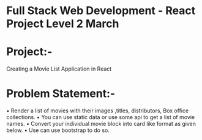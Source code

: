 # Full Stack Web Development - React Project Level 2 March

# Project:-
 Creating a Movie List Application in React
 
 # Problem Statement:-
• Render a list of movies with their images ,titles, distributors, Box office collections.
• You can use static data or use some api to get a list of movie names.
• Convert your individual movie block into card like format as given below.
• Use can use bootstrap to do so.
